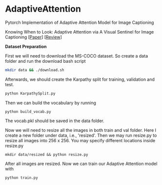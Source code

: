 # AdaptiveAttention
Pytorch Implementation of Adaptive Attention Model for Image Captioning

Knowing When to Look: Adaptive Attention via A Visual Sentinel for Image Captioning [[Paper](https://arxiv.org/abs/1612.01887)] [[Review](https://github.com/yufengm/Papers/blob/master/reviews/lu2016knowing.md)]

**Dataset Preparation**

First we will need to download the MS-COCO dataset. So create a data folder and run the download bash script

``` bash
mkdir data && ./download.sh
```

Afterwards, we should create the Karpathy split for training, validation and test.

``` bash
python KarpathySplit.py
```

Then we can build the vocabulary by running 

```
python build_vocab.py
```

The vocab.pkl should be saved in the data folder.

Now we will need to resize all the images in both train and val folder. Here I create a new folder under data, i.e., 'resized'. Then we may run resize.py to resize all images into 256 x 256. You may specify different locations inside resize.py

```
mkdir data/resized && python resize.py
```

After all images are resized. Now we can train our Adaptive Attention model with 

```
python train.py
```
